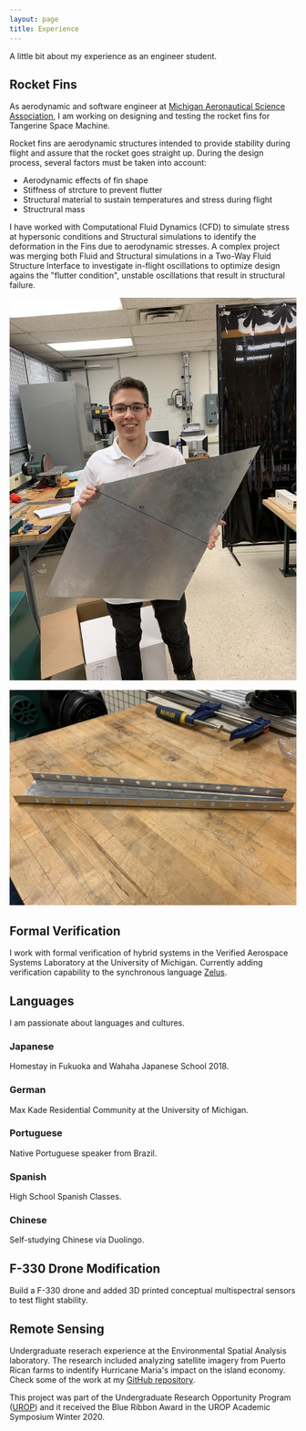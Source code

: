 ```yaml
---
layout: page
title: Experience
---
```


A little bit about my experience as an engineer student.

## Rocket Fins

As aerodynamic and software engineer at [Michigan Aeronautical Science Association](https://masa.engin.umich.edu/), I am working on designing and testing the rocket fins for Tangerine Space Machine. 

Rocket fins are aerodynamic structures intended to provide stability during flight and assure that the rocket goes straight up. During the design process, several factors must be taken into account:

- Aerodynamic effects of fin shape
- Stiffness of strcture to prevent flutter
- Structural material to sustain temperatures and stress during flight
- Structrural mass

I have worked with Computational Fluid Dynamics (CFD) to simulate stress at hypersonic conditions and Structural simulations to identify the deformation in the Fins due to aerodynamic stresses. A complex project was merging both Fluid and Structural simulations in a Two-Way Fluid Structure Interface to investigate in-flight oscillations to optimize design agains the "flutter condition", unstable oscillations that result in structural failure. 

![Fin Skin Prototype](./pictures/fins.jpg)

![Fin Stuts](./pictures/struts.jpg)


## Formal Verification

I work with formal verification of hybrid systems in the Verified Aerospace Systems Laboratory at the University of Michigan. Currently adding verification capability to the synchronous language [Zelus](https://zelus.di.ens.fr/).
## Languages

I am passionate about languages and cultures.

### Japanese

Homestay in Fukuoka and Wahaha Japanese School 2018.

### German

Max Kade Residential Community at the University of Michigan.

### Portuguese

Native Portuguese speaker from Brazil.

### Spanish

High School Spanish Classes.

### Chinese

Self-studying Chinese via Duolingo.

## F-330 Drone Modification

Build a F-330 drone and added 3D printed conceptual multispectral sensors to test flight stability. 

## Remote Sensing

Undergraduate reserach experience at the Environmental Spatial Analysis laboratory. The research included analyzing satellite imagery from Puerto Rican farms to indentify Hurricane Maria's impact on the island economy. Check some of the work at my [GitHub repository](https://github.com/jlvargasme/prhurricane).

This project was part of the Undergraduate Research Opportunity Program ([UROP](https://lsa.umich.edu/urop)) and it received the Blue Ribbon Award in the UROP Academic Symposium Winter 2020.
